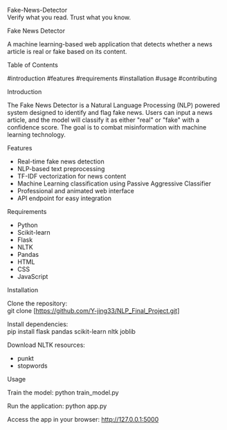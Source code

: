 Fake-News-Detector  
Verify what you read. Trust what you know.

Fake News Detector

A machine learning-based web application that detects whether a news article is real or fake based on its content.

Table of Contents

#introduction #features #requirements #installation #usage #contributing

Introduction

The Fake News Detector is a Natural Language Processing (NLP) powered system designed to identify and flag fake news. Users can input a news article, and the model will classify it as either "real" or "fake" with a confidence score. The goal is to combat misinformation with machine learning technology.

Features

- Real-time fake news detection  
- NLP-based text preprocessing  
- TF-IDF vectorization for news content  
- Machine Learning classification using Passive Aggressive Classifier  
- Professional and animated web interface  
- API endpoint for easy integration

Requirements

- Python  
- Scikit-learn  
- Flask  
- NLTK  
- Pandas  
- HTML  
- CSS  
- JavaScript  

Installation

Clone the repository:  
git clone [https://github.com/Y-jing33/NLP_Final_Project.git]

Install dependencies:  
pip install flask pandas scikit-learn nltk joblib

Download NLTK resources:  
- punkt  
- stopwords

Usage

Train the model:
python train_model.py

Run the application:
python app.py

Access the app in your browser:
http://127.0.0.1:5000
